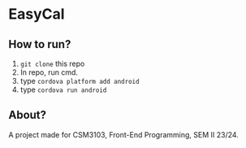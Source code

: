 # EasyCal  
## How to run?  
1. ```git clone``` this repo  
2. In repo, run cmd.  
3. type ```cordova platform add android```  
4. type ```cordova run android```  

## About?  
A project made for CSM3103, Front-End Programming, SEM II 23/24. 
